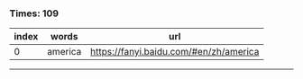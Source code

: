### Times: 109
| index | words | url |
| ------------ | ------------ | ------------ |
| 0| america | https://fanyi.baidu.com/#en/zh/america |




------------
